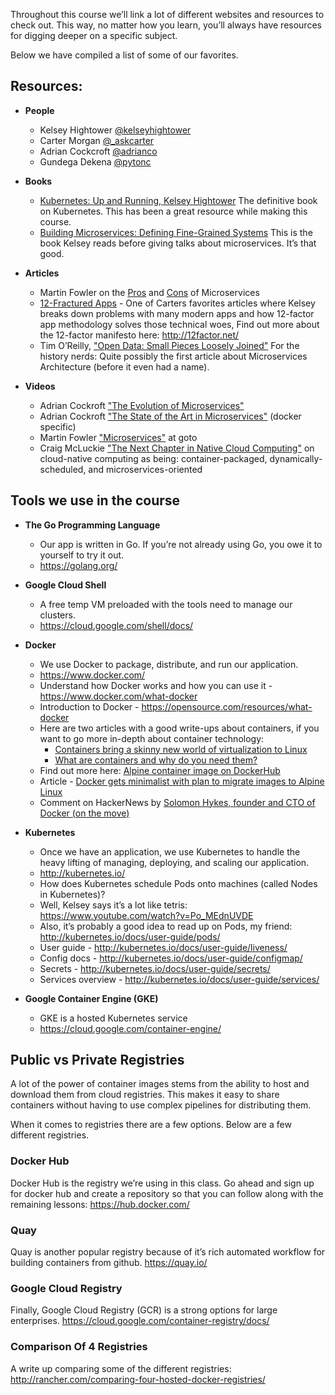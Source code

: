 Throughout this course we’ll link a lot of different websites and resources to check out. This way, no matter how you learn, you’ll always have resources for digging deeper on a specific subject.

Below we have compiled a list of some of our favorites.

## Resources:
* **People**
  * Kelsey Hightower [@kelseyhightower](https://twitter.com/kelseyhightower)
  * Carter Morgan [@_askcarter](https://twitter.com/_askcarter)
  * Adrian Cockcroft [@adrianco](https://twitter.com/adrianco)
  * Gundega Dekena [@pytonc](https://twitter.com/pytonc)

* **Books**
  * [Kubernetes: Up and Running, Kelsey Hightower](http://shop.oreilly.com/product/0636920043874.do) The definitive book on Kubernetes. This has been a great resource while making this course.
  * [Building Microservices: Defining Fine-Grained Systems](http://shop.oreilly.com/product/0636920033158.do) This is the book Kelsey reads before giving talks about microservices. It’s that good.

* **Articles**
  * Martin Fowler on the [Pros](http://martinfowler.com/articles/microservices.html) and [Cons](http://martinfowler.com/articles/microservice-trade-offs.html) of Microservices
  * [12-Fractured Apps](https://medium.com/@kelseyhightower/12-fractured-apps-1080c73d481c) - One of Carters favorites articles where Kelsey breaks down problems with many modern apps and how 12-factor app methodology solves those technical woes, Find out more about the 12-factor manifesto here: http://12factor.net/
  * Tim O’Reilly, ["Open Data: Small Pieces Loosely Joined"](http://radar.oreilly.com/2006/09/open-data-small-pieces-loosely.html) For the history nerds: Quite possibly the first article about Microservices Architecture (before it even had a name).

* **Videos**
  * Adrian Cockroft ["The Evolution of Microservices"](http://www.ustream.tv/recorded/86151804)
  * Adrian Cockroft ["The State of the Art in Microservices"](https://www.youtube.com/watch?v=pwpxq9-uw_0) (docker specific)
  * Martin Fowler ["Microservices"](https://www.youtube.com/watch?v=wgdBVIX9ifA) at goto
  * Craig McLuckie ["The Next Chapter in Native Cloud Computing"](https://www.youtube.com/watch?v=mPhjFYXoAD0) on cloud-native computing as being: container-packaged, dynamically-scheduled, and microservices-oriented
  
## Tools we use in the course
* **The Go Programming Language**
  * Our app is written in Go. If you’re not already using Go, you owe it to yourself to try it out.
  * https://golang.org/

* **Google Cloud Shell**
  * A free temp VM preloaded with the tools need to manage our clusters.
  * https://cloud.google.com/shell/docs/
  
* **Docker**
  * We use Docker to package, distribute, and run our application.
  * https://www.docker.com/
  * Understand how Docker works and how you can use it - https://www.docker.com/what-docker
  * Introduction to Docker - https://opensource.com/resources/what-docker
  * Here are two articles with a good write-ups about containers, if you want to go more in-depth about container technology:
    * [Containers bring a skinny new world of virtualization to Linux](http://www.itworld.com/article/2698646/virtualization/containers-bring-a-skinny-new-world-of-virtualization-to-linux.html)
    * [What are containers and why do you need them?](http://www.cio.com/article/2924995/enterprise-software/what-are-containers-and-why-do-you-need-them.html)
  * Find out more here: [Alpine container image on DockerHub](https://hub.docker.com/_/alpine/)
  * Article - [Docker gets minimalist with plan to migrate images to Alpine Linux](http://siliconangle.com/blog/2016/02/09/docker-gets-minimalist-with-plan-to-migrate-images-to-alpine-linux/)
  * Comment on HackerNews by [Solomon Hykes, founder and CTO of Docker (on the move)](https://news.ycombinator.com/item?id=11000827)
  
* **Kubernetes**
  * Once we have an application, we use Kubernetes to handle the heavy lifting of managing, deploying, and scaling our application.
  * http://kubernetes.io/
  * How does Kubernetes schedule Pods onto machines (called Nodes in Kubernetes)?
  * Well, Kelsey says it’s a lot like tetris: https://www.youtube.com/watch?v=Po_MEdnUVDE
  * Also, it’s probably a good idea to read up on Pods, my friend: http://kubernetes.io/docs/user-guide/pods/
  * User guide - http://kubernetes.io/docs/user-guide/liveness/
  * Config docs - http://kubernetes.io/docs/user-guide/configmap/
  * Secrets - http://kubernetes.io/docs/user-guide/secrets/
  * Services overview - http://kubernetes.io/docs/user-guide/services/
  
* **Google Container Engine (GKE)**
  * GKE is a hosted Kubernetes service
  * https://cloud.google.com/container-engine/
  
## Public vs Private Registries

A lot of the power of container images stems from the ability to host and download them from cloud registries. This makes it easy to share containers without having to use complex pipelines for distributing them.

When it comes to registries there are a few options. Below are a few different registries.

### Docker Hub
Docker Hub is the registry we’re using in this class. Go ahead and sign up for docker hub and create a repository so that you can follow along with the remaining lessons: https://hub.docker.com/

### Quay
Quay is another popular registry because of it’s rich automated workflow for building containers from github. https://quay.io/

### Google Cloud Registry
Finally, Google Cloud Registry (GCR) is a strong options for large enterprises. https://cloud.google.com/container-registry/docs/

### Comparison Of 4 Registries
A write up comparing some of the different registries: http://rancher.com/comparing-four-hosted-docker-registries/
